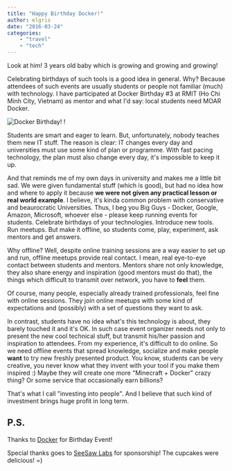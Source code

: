 ```yaml
---
title: "Happy Birthday Docker!"
author: elgris
date: "2016-03-24"
categories:
    - "travel"
    - "tech"
---
```



Look at him! 3 years old baby which is growing and growing and growing!

Celebrating birthdays of such tools is a good idea in general. Why? Because attendees of such events are usually students or people not familiar (much) with technology. I have participated at Docker Birthday #3 at RMIT (Ho Chi Minh City, Vietnam) as mentor and what I'd say: local students need MOAR Docker.

![ Docker Birthday! !](/img/5_docker_birthday/docker_birthday.jpg)

Students are smart and eager to learn. But, unfortunately, nobody teaches them new IT stuff. The reason is clear: IT changes every day and universities must use some kind of plan or programme. With fast pacing technology, the plan must also change every day, it's impossible to keep it up.

And that reminds me of my own days in university and makes me a little bit sad. We were given fundamental stuff (which is good), but had no idea how and where to apply it because **we were not given any practical lesson or real world example**. I believe, it's kinda common problem with conservative and beaurocratic Universities. Thus, I beg you Big Guys - Docker, Google, Amazon, Microsoft, whoever else - please keep running events for students. Celebrate birthdays of your technologies. Introduce new tools. Run meetups. But make it offline, so students come, play, experiment, ask mentors and get answers. 

Why offline? Well, despite online training sessions are a way easier to set up and run, offline meetups provide real contact. I mean, real eye-to-eye contact between students and mentors. Mentors share not only knowledge, they also share energy and inspiration (good mentors must do that), the things which difficult to transmit over network, you have to **feel** them. 

Of course, many people, especially already trained professionals, feel fine with online sessions. They join online meetups with some kind of expectations and (possibly) with a set of questions they want to ask. 

In contrast, students have no idea what's this technology is about, they barely touched it and it's OK. In such case event organizer needs not only to present the new cool technical stuff, but transmit his/her passion and inspiration to attendees. From my experience, it's difficult to do online. So we need offline events that spread knowledge, socialize and make people **want** to try new freshly presented product. You know, students can be very creative, you never know what they invent with your tool if you make them inspired :) Maybe they will create one more "Minecraft + Docker" crazy thing? Or some service that occasionally earn billions?

That's what I call "investing into people". And I believe that such kind of investment brings huge profit in long term.

## P.S.

Thanks to [Docker](https://www.docker.com/) for Birthday Event!

Special thanks goes to [SeeSaw Labs](http://seesawlabs.com/) for sponsorship! The cupcakes were delicious! =)